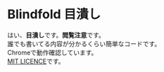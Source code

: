 # Blindfold 目潰し
はい、**目潰し**です。**閲覧注意**です。  
誰でも書いてる内容が分かるくらい簡単なコードです。  
Chromeで動作確認しています。  
[MIT LICENCE](https://github.com/UROKO94/Blindfold/blob/main/LICENSE)です。